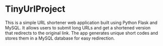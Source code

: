 # TinyUrlProject
This is a simple URL shortener web application built using Python Flask and MySQL. It allows users to submit long URLs and get a shortened version that redirects to the original link. The app generates unique short codes and stores them in a MySQL database for easy redirection.
